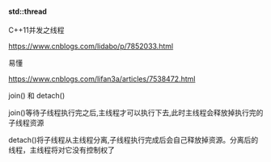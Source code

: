 #### std::thread

C++11并发之线程

https://www.cnblogs.com/lidabo/p/7852033.html

易懂

https://www.cnblogs.com/lifan3a/articles/7538472.html



join() 和 detach()

join()等待子线程执行完之后,主线程才可以执行下去,此时主线程会释放掉执行完的子线程资源

detach()将子线程从主线程分离,子线程执行完成后会自己释放掉资源。分离后的线程，主线程将对它没有控制权了

